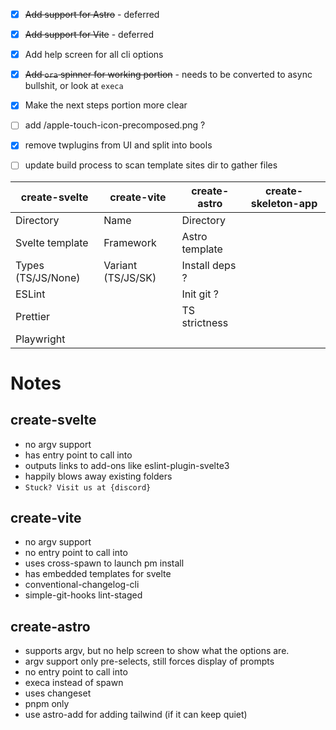- [x] ~~Add support for Astro~~ - deferred
- [x] ~~Add support for Vite~~ - deferred
- [x] Add help screen for all cli options
- [x] ~~Add `ora` spinner for working portion~~ - needs to be converted to async bullshit, or look at `execa`
- [x] Make the next steps portion more clear
- [ ] add /apple-touch-icon-precomposed.png ?
- [x] remove twplugins from UI and split into bools
- [ ] update build process to scan template sites dir to gather files


| create-svelte 	| create-vite 			| create-astro 		| create-skeleton-app
| --- 				| --- 					| ---	 			|---
| Directory 		| Name					| Directory			|
| Svelte template 	| Framework				| Astro template	|
| Types (TS/JS/None)| Variant (TS/JS/SK) 	| Install deps ?	|
| ESLint			|						| Init git ?		|
| Prettier			|						| TS strictness		|
| Playwright		|						|					|

# Notes
## create-svelte
- no argv support
- has entry point to call into
- outputs links to add-ons like eslint-plugin-svelte3
- happily blows away existing folders
- `Stuck? Visit us at {discord}`

## create-vite
- no argv support
- no entry point to call into
- uses cross-spawn to launch pm install
- has embedded templates for svelte
- conventional-changelog-cli
- simple-git-hooks lint-staged

## create-astro
- supports argv, but no help screen to show what the options are.
- argv support only pre-selects, still forces display of prompts
- no entry point to call into
- execa instead of spawn
- uses changeset
- pnpm only
- use astro-add for adding tailwind (if it can keep quiet)
